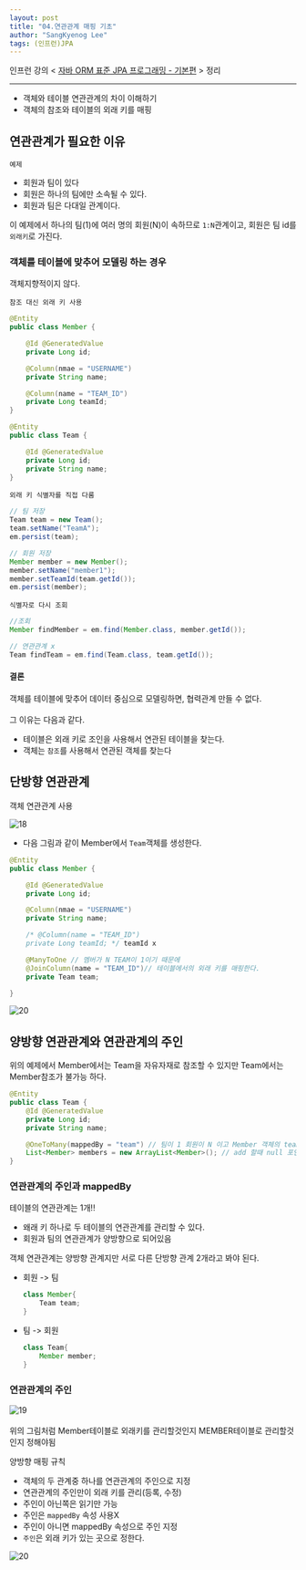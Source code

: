 ```yaml
---
layout: post
title: "04.연관관계 매핑 기초"
author: "SangKyenog Lee"
tags: (인프런)JPA
---
```


인프런 강의 < [자바 ORM 표준 JPA 프로그래밍 - 기본편](https://www.inflearn.com/course/ORM-JPA-Basic/dashboard) > 정리

---

- 객체와 테이블 연관관계의 차이 이해하기
- 객체의 참조와 테이블의 외래 키를 매핑

## 연관관계가 필요한 이유

`예제`
- 회원과 팀이 있다
- 회원은 하나의 팀에만 소속될 수 있다.
- 회원과 팀은 다대일 관계이다.

이 예제에서 하나의 팀(1)에 여러 명의 회원(N)이 속하므로 `1:N`관계이고, 회원은 팀 id를 `외래키`로 가진다.

### 객체를 테이블에 맞추어 모델링 하는 경우
객체지향적이지 않다.

`참조 대신 외래 키 사용`
```java
@Entity
public class Member {

    @Id @GeneratedValue
    private Long id;

    @Column(nmae = "USERNAME")
    private String name;

    @Column(name = "TEAM_ID")
    private Long teamId;
}

@Entity
public class Team {

    @Id @GeneratedValue
    private Long id;
    private String name;
}
```

`외래 키 식별자를 직접 다룸`
```java
// 팀 저장
Team team = new Team();
team.setName("TeamA");
em.persist(team);

// 회원 저장
Member member = new Member();
member.setName("member1");
member.setTeamId(team.getId());
em.persist(member);
```

`식별자로 다시 조회`
```java
//조회
Member findMember = em.find(Member.class, member.getId());

// 연관관계 x
Team findTeam = em.find(Team.class, team.getId());
```
#### 결론
객체를 테이블에 맞추어 데이터 중심으로 모델링하면, 협력관계 만들 수 없다.<br></br>
그 이유는 다음과 같다.
- 테이블은 외래 키로 조인을 사용해서 연관된 테이블을 찾는다.
- 객체는 `참조`를 사용해서 연관된 객체를 찾는다

## 단방향 연관관계
객체 연관관계 사용

![18](/assets/jpaimage/jpa18.png)
- 다음 그림과 같이 Member에서 `Team`객체를 생성한다.

```java
@Entity
public class Member {

    @Id @GeneratedValue
    private Long id;

    @Column(nmae = "USERNAME")
    private String name;

    /* @Column(name = "TEAM_ID")
    private Long teamId; */ teamId x

    @ManyToOne // 멤버가 N TEAM이 1이기 때문에
    @JoinColumn(name = "TEAM_ID")// 테이블에서의 외래 키를 매핑한다.
    private Team team; 

}
```
![20](/assets/jpaimage/jpa20.png)

## 양방향 연관관계와 연관관계의 주인
위의 예제에서 Member에서는 Team을 자유자재로 참조할 수 있지만 Team에서는 Member참조가 불가능 하다.

```java
@Entity
public class Team {
    @Id @GeneratedValue
    private Long id;
    private String name;

    @OneToMany(mappedBy = "team") // 팀이 1 회원이 N 이고 Member 객체의 team 이라는 변수에 의해 매핑되어 있다는 뜻
    List<Member> members = new ArrayList<Member>(); // add 할때 null 포인트 에러를 피하기 위해 ArrayList로 초기화
}
```

### 연관관계의 주인과 mappedBy
테이블의 연관관계는 1개!!
- 왜래 키 하나로 두 테이블의 연관관계를 관리할 수 있다.
- 회원과 팀의 연관관계가 양방향으로 되어있음

객체 연관관계는 양방향 관계지만 서로 다른 단방향 관계 2개라고 봐야 된다.
- 회원 -> 팀
    ```java
    class Member{
        Team team;
    }
    ```
- 팀 -> 회원
    ```java
    class Team{
        Member member;
    }
    ```
### 연관관계의 주인

![19](/assets/jpaimage/jpa19.png)<br></br>
위의 그림처럼 Member테이블로 외래키를 관리할것인지 MEMBER테이블로 관리할것인지 정해야됨

양방향 매핑 규칙
- 객체의 두 관계중 하나를 연관관계의 주인으로 지정
- 연관관계의 주인만이 외래 키를 관리(등록, 수정)
- 주인이 아닌쪽은 읽기만 가능
- 주인은 `mappedBy` 속성 사용X
- 주인이 아니면 mappedBy 속성으로 주인 지정
- `주인`은 외래 키가 있는 곳으로 정한다.

![20](/assets/jpaimage/jpa20.png)